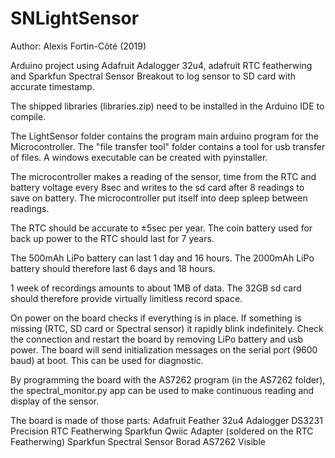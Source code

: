 # SNLightSensor
Author: Alexis Fortin-Côté (2019)

Arduino project using Adafruit Adalogger 32u4, adafruit RTC featherwing and Sparkfun Spectral Sensor Breakout to log sensor to SD card with accurate timestamp.

The shipped libraries (libraries.zip) need to be installed in the Arduino IDE to compile.

The LightSensor folder contains the program main arduino program for the Microcontroller.
The "file transfer tool" folder contains a tool for usb transfer of files. A windows executable can be created with pyinstaller.

The microcontroller makes a reading of the sensor, time from the RTC and battery voltage every 8sec and writes to the sd card after 8 readings to save on battery. The microcontroller put itself into deep spleep between readings.

The RTC should be accurate to ±5sec per year. The coin battery used for back up power to the RTC should last for 7 years.

The 500mAh LiPo battery can last 1 day and 16 hours. The 2000mAh LiPo battery should therefore last 6 days and 18 hours.

1 week of recordings amounts to about 1MB of data. The 32GB sd card should therefore provide virtually limitless record space.

On power on the board checks if everything is in place. If something is missing (RTC, SD card or Spectral sensor) it rapidly blink indefinitely. Check the connection and restart the board by removing LiPo battery and usb power. The board will send initialization messages on the serial port (9600 baud) at boot. This can be used for diagnostic.

By programming the board with the AS7262 program (in the AS7262 folder), the spectral_monitor.py app can be used to make continuous reading and display of the sensor.

The board is made of those parts:
Adafruit Feather 32u4 Adalogger
DS3231 Precision RTC Featherwing
Sparkfun Qwiic Adapter (soldered on the RTC Featherwing)
Sparkfun Spectral Sensor Borad AS7262 Visible